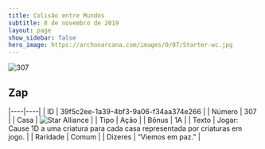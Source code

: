 ```yaml
---
title: Colisão entre Mundos
subtitle: 8 de novembro de 2019
layout: page
show_sidebar: false
hero_image: https://archonarcana.com/images/0/07/Starter-wc.jpg
---
```


![307](https://cdn.keyforgegame.com/media/card_front/pt/452_307_35FHXGRH97X5_pt.png)

## Zap

|----|----|
| ID | 39f5c2ee-1a39-4bf3-9a06-f34aa374e266 |
| Número | 307 |
| Casa | ![Star Alliance](https://archonarcana.com/images/thumb/7/7d/Star_Alliance.png/22px-Star_Alliance.png "Aliança Estelar") |
| Tipo | Ação |
| Bônus | 1A |
| Texto | Jogar: Cause 1D a uma criatura para cada casa representada por criaturas em jogo. |
| Raridade | Comum |
| Dizeres | “Viemos em paz.” |
